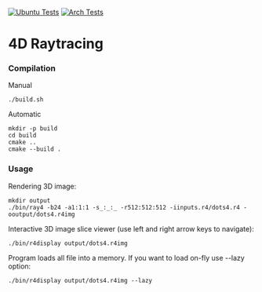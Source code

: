 [![Ubuntu Tests](https://github.com/amytnyk/r4/actions/workflows/ubuntu.yml/badge.svg)](https://github.com/amytnyk/r4/actions/workflows/ubuntu.yml)
[![Arch Tests](https://github.com/amytnyk/r4/actions/workflows/arch.yml/badge.svg)](https://github.com/amytnyk/r4/actions/workflows/arch.yml)

# 4D Raytracing

### Compilation

Manual
```shell
./build.sh
```

Automatic
```shell
mkdir -p build
cd build
cmake ..
cmake --build .
```

### Usage

Rendering 3D image:
```shell
mkdir output
./bin/ray4 -b24 -a1:1:1 -s_:_:_ -r512:512:512 -iinputs.r4/dots4.r4 -ooutput/dots4.r4img
```

Interactive 3D image slice viewer (use left and right arrow keys to navigate):
```shell
./bin/r4display output/dots4.r4img
```

Program loads all file into a memory. If you want to load on-fly use --lazy option:
```shell
./bin/r4display output/dots4.r4img --lazy
```
